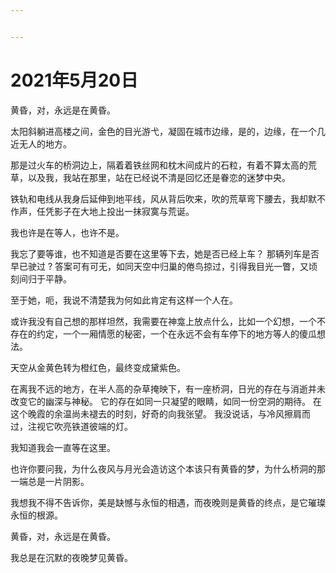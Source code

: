 ```yaml
---


---
```


<h1 id="年5月20日">2021年5月20日</h1>
<p>黄昏，对，永远是在黄昏。</p>
<p>太阳斜躺进高楼之间，金色的目光游弋，凝固在城市边缘，是的，边缘，在一个几近无人的地方。</p>
<p>那是过火车的桥洞边上，隔着着铁丝网和枕木间成片的石粒，有着不算太高的荒草，以及我，我站在那里，站在已经说不清是回忆还是眷恋的迷梦中央。</p>
<p>铁轨和电线从我身后延伸到地平线，风从背后吹来，吹的荒草弯下腰去，我却默不作声，任凭影子在大地上投出一抹寂寞与荒诞。</p>
<p>我也许是在等人，也许不是。</p>
<p>我忘了要等谁，也不知道是否要在这里等下去，她是否已经上车？ 那辆列车是否早已驶过 ? 答案可有可无，如同天空中归巢的倦鸟掠过，引得我目光一瞥，又顷刻间归于平静。</p>
<p>至于她，呃，我说不清楚我为何如此肯定有这样一个人在。</p>
<p>或许我没有自己想的那样坦然，我需要在神龛上放点什么，比如一个幻想，一个不存在的约定，一个一厢情愿的秘密，一个在永远不会有车停下的地方等人的傻瓜想法。</p>
<p>天空从金黄色转为橙红色，最终变成黛紫色。</p>
<p>在离我不远的地方，在半人高的杂草掩映下，有一座桥洞，日光的存在与消逝并未改变它的幽深与神秘。 它的存在如同一只凝望的眼睛，如同一份空洞的期待。 在这个晚霞的余温尚未褪去的时刻，好奇的向我张望。 我没说话，与冷风擦肩而过，注视它吹亮铁道彼端的灯。</p>
<p>我知道我会一直等在这里。</p>
<p>也许你要问我，为什么夜风与月光会造访这个本该只有黄昏的梦，为什么桥洞的那一端总是一片阴影。</p>
<p>我想我不得不告诉你，美是缺憾与永恒的相遇，而夜晚则是黄昏的终点，是它璀璨永恒的根源。</p>
<p>黄昏，对，永远是在黄昏。</p>
<p>我总是在沉默的夜晚梦见黄昏。</p>

